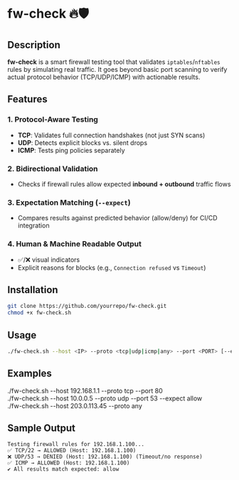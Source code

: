# fw-check 🔥🛡️

## Description
**fw-check** is a smart firewall testing tool that validates `iptables`/`nftables` rules by simulating real traffic. It goes beyond basic port scanning to verify actual protocol behavior (TCP/UDP/ICMP) with actionable results.


## Features

### 1. **Protocol-Aware Testing**  
   - **TCP**: Validates full connection handshakes (not just SYN scans)  
   - **UDP**: Detects explicit blocks vs. silent drops  
   - **ICMP**: Tests ping policies separately  

### 2. **Bidirectional Validation**  
   - Checks if firewall rules allow expected **inbound + outbound** traffic flows  

### 3. **Expectation Matching** (`--expect`)  
   - Compares results against predicted behavior (allow/deny) for CI/CD integration  

### 4. **Human & Machine Readable Output**  
   - ✅/❌ visual indicators  
   - Explicit reasons for blocks (e.g., `Connection refused` vs `Timeout`)  


## Installation  
```bash
git clone https://github.com/yourrepo/fw-check.git
chmod +x fw-check.sh
```

## Usage
```bash
./fw-check.sh --host <IP> --proto <tcp|udp|icmp|any> --port <PORT> [--expect <allow|deny>]
```

## Examples
./fw-check.sh --host 192.168.1.1 --proto tcp --port 80	
./fw-check.sh --host 10.0.0.5 --proto udp --port 53 --expect allow	
./fw-check.sh --host 203.0.113.45 --proto any

## Sample Output
```text
Testing firewall rules for 192.168.1.100...
✅ TCP/22 → ALLOWED (Host: 192.168.1.100)
❌ UDP/53 → DENIED (Host: 192.168.1.100) (Timeout/no response)
✅ ICMP → ALLOWED (Host: 192.168.1.100)
✔️ All results match expected: allow
```
